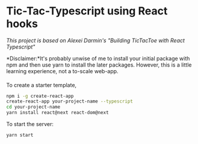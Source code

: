 # Tic-Tac-Typescript using React hooks
*This project is based on Alexei Darmin's "Building TicTacToe with React Typescript"*

*Disclaimer:*It's probably unwise of me to install your initial package with npm and then use yarn to install the later packages. However, this is a little learning experience, not a to-scale web-app.
####
To create a starter template,
```sh
npm i -g create-react-app
create-react-app your-project-name --typescript
cd your-project-name
yarn install react@next react-dom@next
```

To start the server:
```sh
yarn start
```